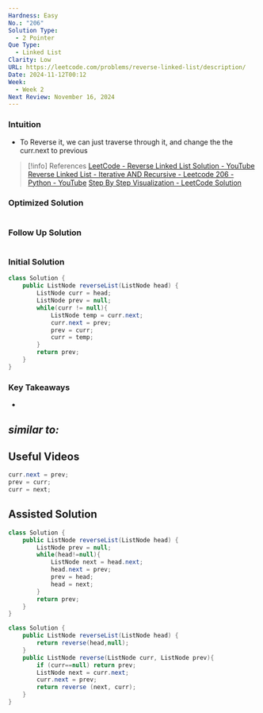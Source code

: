 ```yaml
---
Hardness: Easy
No.: "206"
Solution Type:
  - 2 Pointer
Que Type:
  - Linked List
Clarity: Low
URL: https://leetcode.com/problems/reverse-linked-list/description/
Date: 2024-11-12T00:12
Week:
  - Week 2
Next Review: November 16, 2024
---
```

### Intuition
- To Reverse it, we can just traverse through it, and change the the curr.next to previous

> [!info] References
> [LeetCode - Reverse Linked List Solution - YouTube](https://youtu.be/NhapasNIKuQ)
> [Reverse Linked List - Iterative AND Recursive - Leetcode 206 - Python - YouTube](https://youtu.be/G0_I-ZF0S38)
> [Step By Step Visualization - LeetCode Solution](https://leetcode.com/problems/reverse-linked-list/solutions/6550282/0ms-100-step-by-step-visualization-easiest-to-understand-java-c-python)
> 
### Optimized Solution
```java

```
### Follow Up Solution
```java

```
### Initial Solution
```java title="Iterative Approach"
class Solution {
    public ListNode reverseList(ListNode head) {
        ListNode curr = head;
        ListNode prev = null;
        while(curr != null){
            ListNode temp = curr.next;
            curr.next = prev;
            prev = curr;
            curr = temp;
        }
        return prev;
    }
}
```
### Key Takeaways
- 

*similar to:* 
- 






## Useful Videos



```java title="ListNode class"
curr.next = prev;
prev = curr;
curr = next;
```
## Assisted Solution

```Java
class Solution {
    public ListNode reverseList(ListNode head) {
        ListNode prev = null;
        while(head!=null){
            ListNode next = head.next;
            head.next = prev;
            prev = head;
            head = next;
        }
        return prev;
    }
}
```

```Java
class Solution {
    public ListNode reverseList(ListNode head) {
        return reverse(head,null);
    }
    public ListNode reverse(ListNode curr, ListNode prev){
        if (curr==null) return prev;
        ListNode next = curr.next;
        curr.next = prev;
        return reverse (next, curr);
    }
}
```
